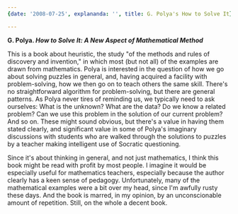 ```yaml
---
{date: '2008-07-25', explananda: '', title: G. Polya's How to Solve It}

---
```

<strong>G. Polya. <em>How to Solve It: A New Aspect of Mathematical Method</em></strong>

This is a book about heuristic, the study "of the methods and rules of discovery and invention," in which most (but not all) of the examples are drawn from mathematics.  Polya is interested in the question of how we go about solving puzzles in general, and, having acquired a facility with problem-solving, how we then go on to teach others the same skill.  There's no straightforward algorithm for problem-solving, but there are general patterns.  As Polya never tires of reminding us, we typically need to ask ourselves: What is the unknown? What are the data?  Do we know a related problem? Can we use this problem in the solution of our current problem?  And so on.  These might sound obvious, but there's a value in having them stated clearly, and significant value in some of Polya's imaginary discussions with students who are walked through the solutions to puzzles by a teacher making intelligent use of Socratic questioning.

Since it's about thinking in general, and not just mathematics, I think this book might be read with profit by most people.  I imagine it would be especially useful for mathematics teachers, especially because the author clearly has a keen sense of pedagogy.  Unfortunately, many of the mathematical examples were a bit over my head, since I'm awfully rusty these days.  And the book is marred, in my opinion, by an unconscionable amount of repetition.  Still, on the whole a decent book.
